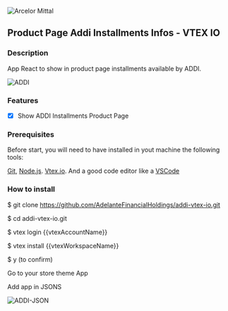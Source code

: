 ![Arcelor Mittal](https://my.corebook.io/_vcxEOjVZlY5hSiTG9UTkGh4aRZw3JTKA/visual-identity/logo)

## Product Page Addi Installments Infos - VTEX IO

### Description

App React to show in product page installments available by ADDI.

![ADDI](https://img.shields.io/static/v1?label=VTEX-IO&message=React&color=blue&style=plastic)

### Features

- [x] Show ADDI Installments Product Page

### Prerequisites

Before start, you will need to have installed in yout machine the following tools:

[Git](https://git-scm.com), [Node.js](https://nodejs.org/en/). [Vtex.io](https://github.com/vtex/toolbelt).
And a good code editor like a [VSCode](https://code.visualstudio.com/)

### How to install

$ git clone <https://github.com/AdelanteFinancialHoldings/addi-vtex-io.git>

$ cd addi-vtex-io.git

$ vtex login {{vtexAccountName}}

$ vtex install {{vtexWorkspaceName}}

$ y (to confirm)

Go to your store theme App

Add app in JSONS

![ADDI-JSON](https://i.imgur.com/6P4mc59.png)
